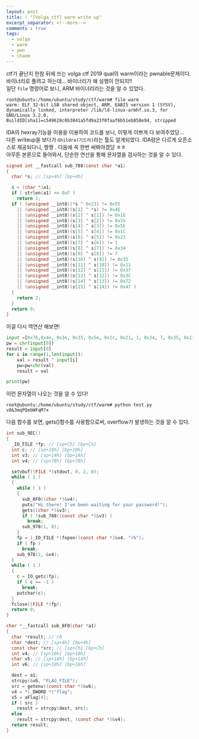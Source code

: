 ```yaml
---
layout: post
title: ! "[Volga ctf] warm write up"
excerpt_separator: <!--more-->
comments : true
tags:
  - volga
  - warm
  - pwn
  - chaem
---
```


ctf가 끝난지 한참 뒤에 쓰는 volga ctf 2019 qual의 warm이라는 pwnable문제이다.  
바이너리로 풀려고 하는데... 바이너리가 왜 실행이 안되지!!  
일단 `file` 명령어로 보니, ARM 바이너리라는 것을 알 수 있었다.  

```
root@ubuntu:/home/ubuntu/study/ctf/warm# file warm 
warm: ELF 32-bit LSB shared object, ARM, EABI5 version 1 (SYSV), dynamically linked, interpreter /lib/ld-linux-armhf.so.3, for GNU/Linux 3.2.0, BuildID[sha1]=c549628c0b3841a5fd9a23f0faaf6b51eb858e94, stripped
```

IDA의 hexray기능을 이용을 이용하여 코드를 보니, 이렇게 이쁘게 다 보여주었당...  
다른 writeup을 보다가 `Ghildra(기드라)`라는 툴도 알게되었다. IDA랑은 다르게 오픈소스로 제공되다니, 짱짱 *.* 다음에 꼭 한번 써봐야겠당 ㅎㅎ  
아무튼 본론으로 돌아와서, 단순한 연산을 통해 문자열을 검사하는 것을 알 수 있다.  

```c
signed int __fastcall sub_788(const char *a1)
{
  char *s; // [sp+4h] [bp+4h]

  s = (char *)a1;
  if ( strlen(a1) <= 0xF )
    return 1;
  if ( (unsigned __int8)(*s ^ 0x23) != 0x55
    || (unsigned __int8)(s[1] ^ *s) != 0x4E
    || (unsigned __int8)(s[2] ^ s[1]) != 0x1E
    || (unsigned __int8)(s[3] ^ s[2]) != 0x15
    || (unsigned __int8)(s[4] ^ s[3]) != 0x5E
    || (unsigned __int8)(s[5] ^ s[4]) != 0x1C
    || (unsigned __int8)(s[6] ^ s[5]) != 0x21
    || (unsigned __int8)(s[7] ^ s[6]) != 1
    || (unsigned __int8)(s[8] ^ s[7]) != 0x34
    || (unsigned __int8)(s[9] ^ s[8]) != 7
    || (unsigned __int8)(s[10] ^ s[9]) != 0x35
    || (unsigned __int8)(s[11] ^ s[10]) != 0x11
    || (unsigned __int8)(s[12] ^ s[11]) != 0x37
    || (unsigned __int8)(s[13] ^ s[12]) != 0x3C
    || (unsigned __int8)(s[14] ^ s[13]) != 0x72
    || (unsigned __int8)(s[15] ^ s[14]) != 0x47 )
  {
    return 2;
  }
  return 0;
}
```
이걸 다시 역연산 해보면!  
```python
input =[0x76,0x4e, 0x1e, 0x15, 0x5e, 0x1c, 0x21, 1, 0x34, 7, 0x35, 0x11, 0x37, 0x3c, 0x72, 0x47]
pw = chr(input[0])
result = input[0]
for i in range(1,len(input)):
    val = result ^ input[i]
    pw=pw+chr(val)
    result = val

print(pw)
```
이런 문자열이 나오는 것을 알 수 있다!  
```
root@ubuntu:/home/ubuntu/study/ctf/warm# python test.py 
v8&3mqPQebWFqM?x
```

다음 함수를 보면, gets()함수를 사용함으로써, overflow가 발생하는 것을 알 수 있다.
```c
int sub_9EC()
{
  _IO_FILE *fp; // [sp+Ch] [bp+Ch]
  int c; // [sp+10h] [bp+10h]
  int v3; // [sp+14h] [bp+14h]
  int v4; // [sp+78h] [bp+78h]

  setvbuf((FILE *)stdout, 0, 2, 0);
  while ( 1 )
  {
    while ( 1 )
    {
      sub_8F0((char *)&v4);
      puts("Hi there! I've been waiting for your password!");
      gets((char *)&v3);
      if ( !sub_788((const char *)&v3) )
        break;
      sub_978(1, 0);
    }
    fp = (_IO_FILE *)fopen((const char *)&v4, "rb");
    if ( fp )
      break;
    sub_978(2, &v4);
  }
  while ( 1 )
  {
    c = IO_getc(fp);
    if ( c == -1 )
      break;
    putchar(c);
  }
  fclose((FILE *)fp);
  return 0;
}
```

```c
char *__fastcall sub_8F0(char *a1)
{
  char *result; // r0
  char *dest; // [sp+4h] [bp+4h]
  const char *src; // [sp+Ch] [bp+Ch]
  int v4; // [sp+10h] [bp+10h]
  char v5; // [sp+14h] [bp+14h]
  int v6; // [sp+18h] [bp+18h]

  dest = a1;
  strcpy(&v6, "FLAG_FILE");
  src = getenv((const char *)&v6);
  v4 = *(_DWORD *)"flag";
  v5 = aFlag[4];
  if ( src )
    result = strcpy(dest, src);
  else
    result = strcpy(dest, (const char *)&v4);
  return result;
}
```